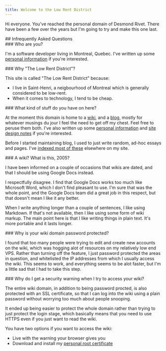 ```yaml
---
title: Welcome to the Low Rent District
---
```


Hi everyone. You've reached the personal domain of Desmond Rivet.  There
have been a few over the years but I'm going to try and make this one last.

<div class="faqtitle" markdown="1">
## Infrequently Asked Questions
</div>

<div class="question" markdown="1">
### <span class="fa fa-caret-right"></span> Who are you?

I'm a software developer living in Montreal, Quebec.  I've written up some
[personal information][1] if you're interested.
</div>

<div class="question" markdown="1">
### <span class="fa fa-caret-right"></span> Why "The Low Rent District"?

This site is called "The Low Rent District" because:

 * I live in Saint-Henri, a neigbourhood of Montreal which is generally
   considered to be low-rent.
 * When it comes to technology, I tend to be cheap.
</div>

<div class="question" markdown="1">
### <span class="fa fa-caret-right"></span> What kind of stuff do you have on here?

At the moment this domain is home to a [wiki][2], and a [blog][3], mostly
for whatever musings du jour I feel the need to get off my chest. Feel free
to peruse them both.  I've also written up some [personal information][1]
and [site design notes][4] if you're interested.

Before I started maintaining blog, I used to just write random, ad-hoc
essays and pages.  I've [indexed most of these][6] elsewhere on my site.

</div>

<div class="question" markdown="1">
### <span class="fa fa-caret-right"></span> A wiki?  What is this, 2005?

I have been informed on a couple of occasions that wikis are dated, and that
I should be using Google Docs instead.

I respectfully disagree.  I find that Google Docs works too much like
Microsoft Word, which I don't find pleasant to use.  I'm sure that was the
whole point, and the Google Docs team did a great job in this respect, but
that doesn't mean I like it any better.

When I write anything longer than a couple of sentences, I like using
Markdown.  If that's not available, then I like using some form of wiki
markup.  The main point here is that I like writing things in plain text.
It's more portable and it lasts longer.
</div>

<div class="question" markdown="1">
### <span class="fa fa-caret-right"></span> Why is your wiki domain password protected?

I found that too many people were trying to edit and create new accounts on
the wiki, which was hogging alot of resources on my relatively low end VPS.
Rather than turning off the feature, I just password protected the areas in
question, and whitelisted the IP addresses from which I usually access the
wiki.  This seems to work, and everything seems to be alot faster, but I'm a
little sad that I had to take this step.
</div>

<div class="question" markdown="1">
### <span class="fa fa-caret-right"></span> Why do I get a security warning when I try to access your wiki?

The entire wiki domain, in addition to being password procted, is also
protected with an SSL certificate, so that I can log into the wiki using a
plain password without worrying too much about people snooping.  

It ended up being easier to protect the whole domain rather than trying to
just protect the login stage, which basically means that you need to use
HTTPS even if you just want to read the wiki.

You have two options if you want to access the wiki:

 * Live with the warning your browser gives you
 * Download and install my [personal root certificate][5]
</div>


[1]: aboutme.html
[2]: http://wiki.desmondrivet.com
[3]: /blog
[4]: design-notes.html
[5]: /static/desmond_rivet_intl_ca.crt
[6]: /oldsite
